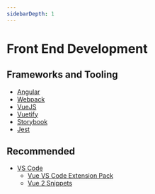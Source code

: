 ```yaml
---
sidebarDepth: 1
---
```

# Front End Development

<!-- * [Legacy Angular 1.x Dude Platform Documentation](https://frontend.dudesoln.com) 
    * This site is currently down -->

## Frameworks and Tooling
* [Angular](https://angular.io/)
* [Webpack](https://webpack.js.org/concepts/)
* [VueJS](https://vuejs.org/)
* [Vuetify](https://vuetifyjs.com)
* [Storybook](https://storybook.dudesoln.com/)
* [Jest](https://jestjs.io/)

## Recommended
* [VS Code](https://code.visualstudio.com/Download)
    * [Vue VS Code Extension Pack](https://marketplace.visualstudio.com/items?itemName=sdras.vue-vscode-extensionpack)
    * [Vue 2 Snippets](https://marketplace.visualstudio.com/items?itemName=hollowtree.vue-snippets)
